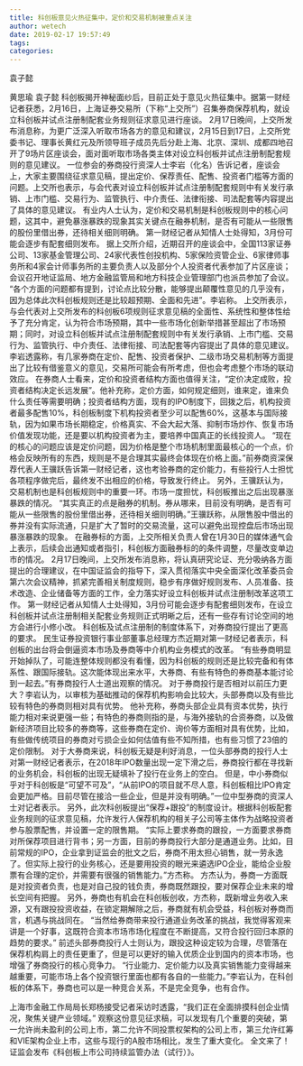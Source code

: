 ```yaml
---
title: 科创板意见火热征集中，定价和交易机制被重点关注
author: wetech
date: 2019-02-17 19:57:49
tags: 
categories: 
---
```

袁子懿
<!-- more -->
黄思瑜
袁子懿
科创板揭开神秘面纱后，目前正处于意见火热征集中。据第一财经记者获悉，2月16日，上海证券交易所（下称“上交所”）召集券商保荐机构，就设立科创板并试点注册制配套业务规则征求意见进行座谈。
2月17日晚间，上交所发布消息称，为更广泛深入听取市场各方的意见和建议，2月15日到17日，上交所党委书记、理事长黄红元及所领导班子成员先后分赴上海、北京、深圳、成都四地召开了9场片区座谈会，面对面听取市场各类主体对设立科创板并试点注册制配套规则的意见建议。
一位参会的券商投行资深人士李岩（化名）告诉记者，座谈会上，大家主要围绕征求意见稿，提出定价、保荐责任、配售、投资者门槛等方面的问题。上交所也表示，与会代表对设立科创板并试点注册制配套规则中有关发行承销、上市门槛、交易行为、监管执行、中介责任、法律衔接、司法配套等内容提出了具体的意见建议。
有业内人士认为，定价和交易机制是科创板规则中的核心问题，这其中，避免暴涨暴跌的现象其实关键点在融券机制，是否有可能从一些限售的股份里借出券，还待相关细则明确。
第一财经记者从知情人士处得知，3月份可能会逐步有配套细则发布。
据上交所介绍，近期召开的座谈会中，全国113家证券公司、13家基金管理公司、24家代表性创投机构、5家保险资管企业、6家律师事务所和4家会计师事务所的主要负责人以及部分个人投资者代表参加了片区座谈；会议召开地证监局、地方金融监管局和地方科技企业管理部门也派员参加了会议。
“各个方面的问题都有提到，讨论点比较分散，能够提出颠覆性意见的几乎没有，因为总体此次科创板规则还是比较超预期、全面和先进”。李岩称。
上交所表示，与会代表对上交所发布的科创板6项规则征求意见稿的全面性、系统性和整体性给予了充分肯定，认为符合市场预期，其中一些市场化创新举措甚至超出了市场预期；同时，对设立科创板并试点注册制配套规则中有关发行承销、上市门槛、交易行为、监管执行、中介责任、法律衔接、司法配套等内容提出了具体的意见建议。
李岩透露称，有几家券商在定价、配售、投资者保护、二级市场交易机制等方面提出了比较有借鉴意义的意见，交易所可能会有所考虑，但也会考虑整个市场的联动效应。
在券商人士看来，定价和投资者结构方面也值得关注，“定价决定成败，投资者结构决定长远发展”。他补充称，定价方面，如何规定细则，谁来定，谁来负什么责任等需要明确；投资者结构方面，现有的IPO制度下，回拨之后，机构投资者最多配售10%，科创板制度下机构投资者至少可以配售60%，这基本与国际接轨，因为如果市场长期稳定，价格真实、不会大起大落、抑制市场炒作、恢复市场价值发现功能，还是要以机构投资者为主，要培养中国真正的长线投资人。
“现在的核心的问题应该是定价问题，因为价格是整个市场机制里面最核心的一个点，价格会反映所有的东西，规则是不是合理其实最终会体现在价格上面。”前券商资深保荐代表人王骥跃告诉第一财经记者，这也考验券商的定价能力，有些投行人士担忧各项程序做完后，最终发不出相应的价格，导致发行终止。
另外，王骥跃认为，交易机制也是科创板规则中的重要一环。市场一度担忧，科创板推出之后出现暴涨暴跌的情况。
“其实真正的点是融券的机制。券从哪来，目前没有明确，是否有可能从一些限售的股份里借出券，还待相关细则明确。”王骥跃称，从限售股中借出的券并没有实际流通，只是扩大了暂时的交易流量，这可以避免出现控盘后市场出现暴涨暴跌的现象。
在融券标的方面，上交所相关负责人曾在1月30日的媒体通气会上表示，后续会出通知或者指引，科创板方面融券标的的条件调整，尽量改变单边市的情况。
2月17日晚间，上交所发布消息称，将认真研究论证、充分吸纳各方面提出的合理建议，在中国证监会的指导下，深入贯彻落实中央全面深化改革委员会第六次会议精神，抓紧完善相关制度规则，稳步有序做好规则发布、人员准备、技术改造、企业储备等方面的工作，全力落实好设立科创板并试点注册制改革这项工作。
第一财经记者从知情人士处得知，3月份可能会逐步有配套细则发布，在设立科创板并试点注册制相关配套业务规则正式明晰之后，还有一些存有讨论空间的地方会进行小修小改。
科创板及试点注册制的制度体系下，对券商投行提出了更高的要求。
民生证券投资银行事业部董事总经理方杰近期对第一财经记者表示，科创板的出台将会倒逼资本市场及券商等中介机构业务模式的改革。
“有些券商明显开始掉队了，可能连整体规则都没有看懂，因为科创板的规则还是比较完备和有体系性、跟国际接轨。这次能体现出来水平，大券商、有些有特色的券商基本能讨论到一起去。”有券商投行人士道出观察的情况。
对于券商投行是否相对以前压力更大？李岩认为，以审核为基础推动的保荐机构影响会比较大，头部券商以及有些比较有特色的券商则相对具有优势。
他补充称，券商头部企业具有资本优势，执行能力相对来说更强一些；有特色的券商则指的是，与海外接轨的合资券商，以及做新经济项目比较多的券商等，这些券商在定价、询价等方面相对具有优势，比如，有些做传统项目的券商对亏损企业如何估值有些不知所措，也有些习惯了23倍的定价限制。
对于大券商来说，科创板无疑是利好消息，一位头部券商的投行人士对第一财经记者表示，在2018年IPO数量出现一定下滑之后，券商投行都在寻找新的业务机会，科创板的出现无疑填补了投行在业务上的空白。
但是，中小券商似乎对于科创板是“可望不可及”，“从前IPO的项目就不尽人意，科创板相比IPO肯定会更加严格。目前尽管在接洽一些企业，但是并没有明确。”一位中型券商的资深人士对记者表示。
另外，此次科创板提出“保荐+跟投”的制度设计。根据科创板配套业务规则的征求意见稿，允许发行人保荐机构的相关子公司等主体作为战略投资者参与股票配售，并设置一定的限售期。
“实际上要求券商的跟投，一方面要求券商对所保荐项目进行背书；另一方面，目前的券商投行大部分是通道业务。比如，目前常规的IPO，企业拿到证监会的批文之后，券商不用太担心销售，就一劳永逸了。但实际上投行的业务核心，还是要用投资的眼光来遴选IPO企业，能给企业股票有合理的定价，并需要有很强的销售能力。”方杰称。
方杰认为，券商一方面既是对投资者负责，也是对自己投的钱负责，券商既然跟投，要对保荐企业未来的增长空间有把握。
另外，券商也有机会在科创板创收，方杰称，既新增业务收入来源，又有跟投投资收益，在锁定期解除之后，券商就有机会受益，科创板对券商而言，机遇与挑战同在。
“当然给券商带来投行通道业务改革的挑战，我觉得客观来讲是一个好事，这既符合资本市场市场化程度在不断提高，又符合投行回归本原的趋势的要求。”
前述头部券商投行人士则认为，跟投这种设定较为合理，尽管落在保荐机构肩上的责任更重了，但是可以更好的输入优质企业到国内的资本市场，也增强了券商投行的核心竞争力。
“行业能力、定价能力以及真实销售能力变得越来越重要，可能市场上各个投资银行里面也都有各自的一些能力。”李岩认为，在科创板的体系下，券商也可以是一种竞合关系，不是完全竞争，也有合作。
 
 
上海市金融工作局局长郑杨接受记者采访时透露，“我们正在全面排摸科创企业情况，聚焦关键产业领域。”
观察这份意见征求稿，可以发现有几个重要的突破，第一允许尚未盈利的公司上市，第二允许不同投票权架构的公司上市，第三允许红筹和VIE架构企业上市，这些与现行的A股市场相比，发生了重大变化。
全文来了！证监会发布《科创板上市公司持续监管办法（试行）》。
